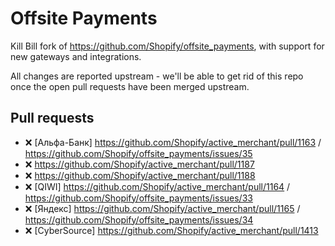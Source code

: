 # Offsite Payments

Kill Bill fork of https://github.com/Shopify/offsite_payments, with support for new gateways and integrations.

All changes are reported upstream - we'll be able to get rid of this repo once the open pull requests have been merged upstream.

## Pull requests

* :x: [Альфа-Банк] https://github.com/Shopify/active_merchant/pull/1163 / https://github.com/Shopify/offsite_payments/issues/35
 * :x: https://github.com/Shopify/active_merchant/pull/1187
 * :x: https://github.com/Shopify/active_merchant/pull/1188
* :x: [QIWI] https://github.com/Shopify/active_merchant/pull/1164 / https://github.com/Shopify/offsite_payments/issues/33
* :x: [Яндекс] https://github.com/Shopify/active_merchant/pull/1165 / https://github.com/Shopify/offsite_payments/issues/34
* :x: [CyberSource] https://github.com/Shopify/active_merchant/pull/1413
